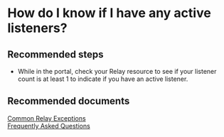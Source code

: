 <properties 
	pageTitle="How do I know if I have any active listeners?" 
	description="How do I know if I have any active listeners?" 
	service="microsoft.relay"
	resource="namespaces"
	authors="jtaubensee"
	displayOrder="3"
	selfHelpType="resource"
	supportTopicIds=""
	resourceTags=""	
	productPesIds="16123"
	cloudEnvironments="public,BlackForest,Fairfax" 
/>

# How do I know if I have any active listeners?

## **Recommended steps**
* While in the portal, check your Relay resource to see if your listener count is at least 1 to indicate if you have an active listener.

## **Recommended documents**
[Common Relay Exceptions](https://azure.microsoft.com/documentation/articles/relay-exceptions)<br>
[Frequently Asked Questions](https://azure.microsoft.com/documentation/articles/relay-faq)